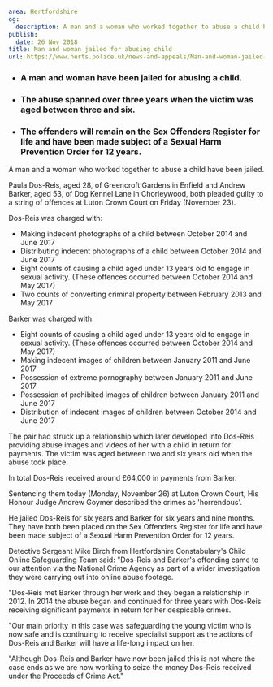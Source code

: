 ```yaml
area: Hertfordshire
og:
  description: A man and a woman who worked together to abuse a child have been jailed.
publish:
  date: 26 Nov 2018
title: Man and woman jailed for abusing child
url: https://www.herts.police.uk/news-and-appeals/Man-and-woman-jailed-for-abusing-child-2139
```

* ### A man and woman have been jailed for abusing a child.

 * ### The abuse spanned over three years when the victim was aged between three and six.

 * ### The offenders will remain on the Sex Offenders Register for life and have been made subject of a Sexual Harm Prevention Order for 12 years.

A man and a woman who worked together to abuse a child have been jailed.

Paula Dos-Reis, aged 28, of Greencroft Gardens in Enfield and Andrew Barker, aged 53, of Dog Kennel Lane in Chorleywood, both pleaded guilty to a string of offences at Luton Crown Court on Friday (November 23).

Dos-Reis was charged with:

 * Making indecent photographs of a child between October 2014 and June 2017
 * Distributing indecent photographs of a child between October 2014 and June 2017
 * Eight counts of causing a child aged under 13 years old to engage in sexual activity. (These offences occurred between October 2014 and May 2017)
 * Two counts of converting criminal property between February 2013 and May 2017

Barker was charged with:

 * Eight counts of causing a child aged under 13 years old to engage in sexual activity. (These offences occurred between October 2014 and May 2017)
 * Making indecent images of children between January 2011 and June 2017
 * Possession of extreme pornography between January 2011 and June 2017
 * Possession of prohibited images of children between January 2011 and June 2017
 * Distribution of indecent images of children between October 2014 and June 2017

The pair had struck up a relationship which later developed into Dos-Reis providing abuse images and videos of her with a child in return for payments. The victim was aged between two and six years old when the abuse took place.

In total Dos-Reis received around £64,000 in payments from Barker.

Sentencing them today (Monday, November 26) at Luton Crown Court, His Honour Judge Andrew Goymer described the crimes as 'horrendous'.

He jailed Dos-Reis for six years and Barker for six years and nine months. They have both been placed on the Sex Offenders Register for life and have been made subject of a Sexual Harm Prevention Order for 12 years.

Detective Sergeant Mike Birch from Hertfordshire Constabulary's Child Online Safeguarding Team said: "Dos-Reis and Barker's offending came to our attention via the National Crime Agency as part of a wider investigation they were carrying out into online abuse footage.

"Dos-Reis met Barker through her work and they began a relationship in 2012. In 2014 the abuse began and continued for three years with Dos-Reis receiving significant payments in return for her despicable crimes.

"Our main priority in this case was safeguarding the young victim who is now safe and is continuing to receive specialist support as the actions of Dos-Reis and Barker will have a life-long impact on her.

"Although Dos-Reis and Barker have now been jailed this is not where the case ends as we are now working to seize the money Dos-Reis received under the Proceeds of Crime Act."
